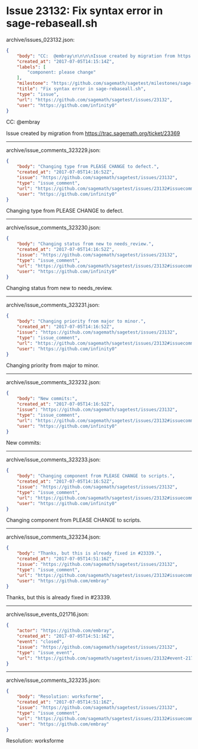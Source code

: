 # Issue 23132: Fix syntax error in sage-rebaseall.sh

archive/issues_023132.json:
```json
{
    "body": "CC:  @embray\n\n\n\nIssue created by migration from https://trac.sagemath.org/ticket/23369\n\n",
    "created_at": "2017-07-05T14:15:14Z",
    "labels": [
        "component: please change"
    ],
    "milestone": "https://github.com/sagemath/sagetest/milestones/sage-duplicate/invalid/wontfix",
    "title": "Fix syntax error in sage-rebaseall.sh",
    "type": "issue",
    "url": "https://github.com/sagemath/sagetest/issues/23132",
    "user": "https://github.com/infinity0"
}
```
CC:  @embray



Issue created by migration from https://trac.sagemath.org/ticket/23369





---

archive/issue_comments_323229.json:
```json
{
    "body": "Changing type from PLEASE CHANGE to defect.",
    "created_at": "2017-07-05T14:16:52Z",
    "issue": "https://github.com/sagemath/sagetest/issues/23132",
    "type": "issue_comment",
    "url": "https://github.com/sagemath/sagetest/issues/23132#issuecomment-323229",
    "user": "https://github.com/infinity0"
}
```

Changing type from PLEASE CHANGE to defect.



---

archive/issue_comments_323230.json:
```json
{
    "body": "Changing status from new to needs_review.",
    "created_at": "2017-07-05T14:16:52Z",
    "issue": "https://github.com/sagemath/sagetest/issues/23132",
    "type": "issue_comment",
    "url": "https://github.com/sagemath/sagetest/issues/23132#issuecomment-323230",
    "user": "https://github.com/infinity0"
}
```

Changing status from new to needs_review.



---

archive/issue_comments_323231.json:
```json
{
    "body": "Changing priority from major to minor.",
    "created_at": "2017-07-05T14:16:52Z",
    "issue": "https://github.com/sagemath/sagetest/issues/23132",
    "type": "issue_comment",
    "url": "https://github.com/sagemath/sagetest/issues/23132#issuecomment-323231",
    "user": "https://github.com/infinity0"
}
```

Changing priority from major to minor.



---

archive/issue_comments_323232.json:
```json
{
    "body": "New commits:",
    "created_at": "2017-07-05T14:16:52Z",
    "issue": "https://github.com/sagemath/sagetest/issues/23132",
    "type": "issue_comment",
    "url": "https://github.com/sagemath/sagetest/issues/23132#issuecomment-323232",
    "user": "https://github.com/infinity0"
}
```

New commits:



---

archive/issue_comments_323233.json:
```json
{
    "body": "Changing component from PLEASE CHANGE to scripts.",
    "created_at": "2017-07-05T14:16:52Z",
    "issue": "https://github.com/sagemath/sagetest/issues/23132",
    "type": "issue_comment",
    "url": "https://github.com/sagemath/sagetest/issues/23132#issuecomment-323233",
    "user": "https://github.com/infinity0"
}
```

Changing component from PLEASE CHANGE to scripts.



---

archive/issue_comments_323234.json:
```json
{
    "body": "Thanks, but this is already fixed in #23339.",
    "created_at": "2017-07-05T14:51:16Z",
    "issue": "https://github.com/sagemath/sagetest/issues/23132",
    "type": "issue_comment",
    "url": "https://github.com/sagemath/sagetest/issues/23132#issuecomment-323234",
    "user": "https://github.com/embray"
}
```

Thanks, but this is already fixed in #23339.



---

archive/issue_events_021716.json:
```json
{
    "actor": "https://github.com/embray",
    "created_at": "2017-07-05T14:51:16Z",
    "event": "closed",
    "issue": "https://github.com/sagemath/sagetest/issues/23132",
    "type": "issue_event",
    "url": "https://github.com/sagemath/sagetest/issues/23132#event-21716"
}
```



---

archive/issue_comments_323235.json:
```json
{
    "body": "Resolution: worksforme",
    "created_at": "2017-07-05T14:51:16Z",
    "issue": "https://github.com/sagemath/sagetest/issues/23132",
    "type": "issue_comment",
    "url": "https://github.com/sagemath/sagetest/issues/23132#issuecomment-323235",
    "user": "https://github.com/embray"
}
```

Resolution: worksforme
